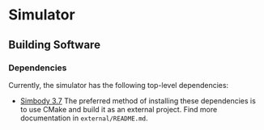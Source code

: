 # Simulator

## Building Software
### Dependencies
Currently, the simulator has the following top-level dependencies:
- [Simbody 3.7](https://github.com/simbody/simbody)
The preferred method of installing these dependencies is to use CMake and build it as an external project.
Find more documentation in `external/README.md`.

